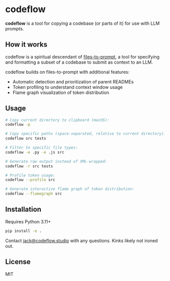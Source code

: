 # codeflow

**codeflow** is a tool for copying a codebase (or parts of it) for use with LLM prompts.

## How it works

codeflow is a spiritual descendant of [files-to-prompt](https://github.com/simonw/files-to-prompt), 
a tool for specifying and formatting a subset of a codebase to submit as context to an LLM.

codeflow builds on files-to-prompt with additional features:
- Automatic detection and prioritization of parent READMEs
- Token profiling to understand context window usage
- Flame graph visualization of token distribution

## Usage

```bash
# Copy current directory to clipboard (macOS):
codeflow -p

# Copy specific paths (space-separated, relative to current directory):
codeflow src tests

# Filter to specific file types:
codeflow -e .py -e .js src

# Generate raw output instead of XML-wrapped:
codeflow -r src tests

# Profile token usage:
codeflow --profile src

# Generate interactive flame graph of token distribution:
codeflow --flamegraph src
```

## Installation

Requires Python 3.11+
```bash
pip install -e .
```

Contact jack@codeflow.studio with any questions. Kinks likely not ironed out.


## License
MIT
